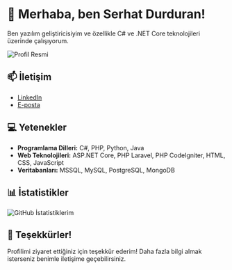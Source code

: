 <!-- Başlık -->
# 👋 Merhaba, ben Serhat Durduran!

<!-- Kısa Tanıtım -->
Ben yazılım geliştiricisiyim ve özellikle C# ve .NET Core teknolojileri üzerinde çalışıyorum.

<!-- Profil Resmi -->
![Profil Resmi](link_to_your_profile_image) <!-- Buraya profil resminizin URL'sini ekleyin -->

<!-- İletişim Bilgileri -->
## 📫 İletişim
- [LinkedIn](https://www.linkedin.com/in/drnserhat/)
- [E-posta](mailto:durduranserhat@gmail.com)

<!-- Yetenekler -->
## 💻 Yetenekler
- **Programlama Dilleri:** C#, PHP, Python, Java
- **Web Teknolojileri:** ASP.NET Core, PHP Laravel, PHP CodeIgniter, HTML, CSS, JavaScript
- **Veritabanları:** MSSQL, MySQL, PostgreSQL, MongoDB

<!-- İstatistikler -->
## 📊 İstatistikler
![GitHub İstatistiklerim](https://github-readme-stats.vercel.app/api?username=drnserhat&show_icons=true&hide_title=true)

<!-- Sonuç -->
## 🙌 Teşekkürler!
Profilimi ziyaret ettiğiniz için teşekkür ederim! Daha fazla bilgi almak isterseniz benimle iletişime geçebilirsiniz.
